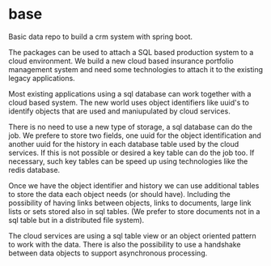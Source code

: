 # base
Basic data repo to build a crm system with spring boot.

The packages can be used to attach a SQL based production system to a cloud environment. We build a new cloud based insurance portfolio management system and need some technologies to attach it to the existing legacy applications.

Most existing applications using a sql database can work together with a cloud based system. The new world uses object identifiers like uuid's to identify objects that are used and maniupulated by cloud services.

There is no need to use a new type of storage, a sql database can do the job. We prefere to store two fields, one uuid for the object identification and another uuid for the history in each database table used by the cloud services. If this is not possible or desired a key table can do the job too. If necessary, such key tables can be speed up using technologies like the redis database.

Once we have the object identifier and history we can use additional tables to store the data each object needs (or should have). Including the possibility of having links between objects, links to documents, large link lists or sets stored also in sql tables. (We prefer to store documents not in a sql table but in a distributed file system).

The cloud services are using a sql table view or an object oriented pattern to work with the data. There is also the possibility to use a handshake between data objects to support asynchronous processing.

